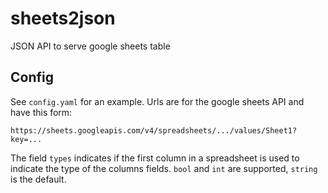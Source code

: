 # sheets2json
JSON API to serve google sheets table


## Config

See `config.yaml` for an example. Urls are for the google sheets API and have this form:

`https://sheets.googleapis.com/v4/spreadsheets/.../values/Sheet1?key=...`


The field `types` indicates if the first column in a spreadsheet is used to indicate the type of the columns fields. `bool` and `int` are supported, `string` is the default.